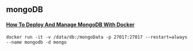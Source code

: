 ## mongoDB

#### [How To Deploy And Manage MongoDB With Docker](https://phoenixnap.com/kb/docker-mongodb)

```
docker run -it -v /data/db:/mongoData -p 27017:27017 --restart=always --name mongodb -d mongo
```